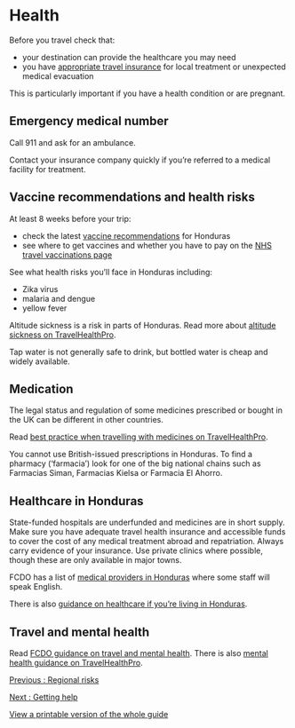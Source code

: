 # Health

Before you travel check that:

* your destination can provide the healthcare you may need
* you have [appropriate travel insurance](https://www.gov.uk/guidance/foreign-travel-insurance) for local treatment or unexpected medical evacuation

This is particularly important if you have a health condition or are pregnant.

## Emergency medical number

Call 911 and ask for an ambulance.

Contact your insurance company quickly if you’re referred to a medical facility for treatment.

## Vaccine recommendations and health risks

At least 8 weeks before your trip:

* check the latest [vaccine recommendations](https://travelhealthpro.org.uk/country/101/honduras) for Honduras
* see where to get vaccines and whether you have to pay on the [NHS travel vaccinations page](https://www.nhs.uk/conditions/travel-vaccinations/)

See what health risks you’ll face in Honduras including:

* Zika virus
* malaria and dengue
* yellow fever

Altitude sickness is a risk in parts of Honduras. Read more about [altitude sickness on TravelHealthPro](https://travelhealthpro.org.uk/factsheet/26/altitude-illness).

Tap water is not generally safe to drink, but bottled water is cheap and widely available.

## Medication

The legal status and regulation of some medicines prescribed or bought in the UK can be different in other countries.

Read [best practice when travelling with medicines on TravelHealthPro](https://travelhealthpro.org.uk/factsheet/43/medicines-abroad).

You cannot use British-issued prescriptions in Honduras. To find a pharmacy (‘farmacia’) look for one of the big national chains such as Farmacias Siman, Farmacias Kielsa or Farmacia El Ahorro.

## Healthcare in Honduras

State-funded hospitals are underfunded and medicines are in short supply. Make sure you have adequate travel health insurance and accessible funds to cover the cost of any medical treatment abroad and repatriation. Always carry evidence of your insurance. Use private clinics where possible, though these are only available in major towns.

FCDO has a list of [medical providers in Honduras](https://www.gov.uk/government/publications/list-of-medical-facilities-in-honduras) where some staff will speak English.

There is also [guidance on healthcare if you’re living in Honduras](https://www.gov.uk/guidance/living-in-honduras).

## Travel and mental health

Read [FCDO guidance on travel and mental health](https://www.gov.uk/guidance/foreign-travel-advice-for-people-with-mental-health-issues). There is also [mental health guidance on TravelHealthPro](https://travelhealthpro.org.uk/factsheet/85/travelling-with-mental-health-conditions).

[Previous
:
Regional risks](/foreign-travel-advice/honduras/regional-risks)

[Next
:
Getting help](/foreign-travel-advice/honduras/getting-help)

[View a printable version of the whole guide](/foreign-travel-advice/honduras/print)